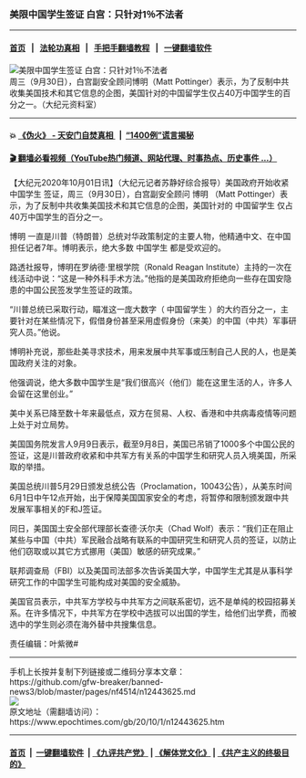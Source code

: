 ### 美限中国学生签证 白宫：只针对1％不法者
------------------------

#### [首页](https://github.com/gfw-breaker/banned-news3/blob/master/README.md) &nbsp;&nbsp;|&nbsp;&nbsp; [法轮功真相](https://github.com/begood0513/basic/blob/master/README.md)  &nbsp;&nbsp;|&nbsp;&nbsp; [手把手翻墙教程](https://github.com/gfw-breaker/guides/wiki)  &nbsp;&nbsp;|&nbsp;&nbsp; [一键翻墙软件](https://github.com/gfw-breaker/nogfw/blob/master/README.md)  



<div><img alt="美限中国学生签证 白宫：只针对1％不法者" class="attachment-djy_600_400 size-djy_600_400 wp-post-image" src="https://i.epochtimes.com/assets/uploads/2012/08/1206090130171459-600x400.jpg"/>
<div class="caption">
 周三（9月30日），白宫副安全顾问博明（Matt Pottinger）表示，为了反制中共收集美国技术和其它信息的企图，美国针对的中国留学生仅占40万中国学生的百分之一。（大纪元资料室）
</div></div><hr/>

#### 💥 [《伪火》 - 天安门自焚真相 ](http://158.247.195.190:10000/videos/blog/weihuo.html)&nbsp; |&nbsp; [“1400例”谎言揭秘  ](http://158.247.195.190:10000/videos/blog/jiexi1400.html)

#### [ 🎬  翻墙必看视频（YouTube热门频道、网站代理、时事热点、历史事件 ...）](https://github.com/gfw-breaker/links/blob/master/banned.md)

<div><p>
 【大纪元2020年10月01日讯】（大纪元记者苏静好综合报导）美国政府开始收紧
 <ok href="https://www.epochtimes.com/gb/tag/%E4%B8%AD%E5%9B%BD%E5%AD%A6%E7%94%9F.html">
  中国学生
 </ok>
 签证，周三（9月30日），白宫副安全顾问
 <ok href="https://www.epochtimes.com/gb/tag/%E5%8D%9A%E6%98%8E.html">
  博明
 </ok>
 （Matt Pottinger）表示，为了反制中共收集美国技术和其它信息的企图，美国针对的
 <ok href="https://www.epochtimes.com/gb/tag/%E4%B8%AD%E5%9B%BD%E7%95%99%E5%AD%A6%E7%94%9F.html">
  中国留学生
 </ok>
 仅占40万中国学生的百分之一。
</p>
<p>
 <ok href="https://www.epochtimes.com/gb/tag/%E5%8D%9A%E6%98%8E.html">
  博明
 </ok>
 一直是川普（特朗普）总统对华政策制定的主要人物，他精通中文、在中国担任记者7年。博明表示，绝大多数
 <ok href="https://www.epochtimes.com/gb/tag/%E4%B8%AD%E5%9B%BD%E5%AD%A6%E7%94%9F.html">
  中国学生
 </ok>
 都是受欢迎的。
</p>
<p>
 路透社报导，博明在罗纳德·里根学院（Ronald Reagan Institute）主持的一次在线活动中说：“这是一种外科手术方法。”他指的是美国政府拒绝向一些存在国安隐患的中国公民签发学生签证的政策。
</p>
<p>
 “川普总统已采取行动，瞄准这一庞大数字（
 <ok href="https://www.epochtimes.com/gb/tag/%E4%B8%AD%E5%9B%BD%E7%95%99%E5%AD%A6%E7%94%9F.html">
  中国留学生
 </ok>
 ）的大约百分之一，主要针对在某些情况下，假借身份甚至采用虚假身份（来美）的中国（中共）军事研究人员。”他说。
</p>
<p>
 博明补充说，那些赴美寻求技术，用来发展中共军事或压制自己人民的人，也是美国政府关注的对象。
</p>
<p>
 他强调说，绝大多数中国学生是“我们很高兴（他们）能在这里生活的人，许多人会留在这里创业。”
</p>
<p>
 美中关系已降至数十年来最低点，双方在贸易、人权、香港和中共病毒疫情等问题上处于对立局势。
</p>
<p>
 美国国务院发言人9月9日表示，截至9月8日，美国已吊销了1000多个中国公民的签证，这是川普政府收紧和中共军方有关系的中国学生和研究人员入境美国，所采取的举措。
</p>
<p>
 美国总统川普5月29日颁发总统公告（Proclamation，10043公告），从美东时间6月1日中午12点开始，出于保障美国国家安全的考虑，将暂停和限制颁发跟中共发展军事相关的F和J签证。
</p>
<p>
 同日，美国国土安全部代理部长查德·沃尔夫（Chad Wolf）表示：“我们正在阻止某些与中国（中共）军民融合战略有联系的中国研究生和研究人员的签证，以防止他们窃取或以其它方式挪用（美国）敏感的研究成果。”
</p>
<p>
 联邦调查局（FBI）以及美国司法部多次告诉美国大学，中国学生尤其是从事科学研究工作的中国学生可能构成对美国的安全威胁。
</p>
<p>
 美国官员表示，中共军方学校与中共军方之间联系密切，远不是单纯的校园招募关系。在许多情况下，中共军方在学校中选拔可以出国的学生，给他们出学费，而被选中的学生则必须在海外替中共搜集信息。
</p>
<p>
 责任编辑：叶紫微#
</p>
</div>
<hr/>
手机上长按并复制下列链接或二维码分享本文章：<br/>
https://github.com/gfw-breaker/banned-news3/blob/master/pages/nf4514/n12443625.md <br/>
<a href='https://github.com/gfw-breaker/banned-news3/blob/master/pages/nf4514/n12443625.md'><img src='https://github.com/gfw-breaker/banned-news3/blob/master/pages/nf4514/n12443625.md.png'/></a> <br/>
原文地址（需翻墙访问）：https://www.epochtimes.com/gb/20/10/1/n12443625.htm


------------------------
#### [首页](https://github.com/gfw-breaker/banned-news3/blob/master/README.md) &nbsp;|&nbsp; [一键翻墙软件](https://github.com/gfw-breaker/nogfw/blob/master/README.md) &nbsp;| [《九评共产党》](https://github.com/gfw-breaker/9ping.md/blob/master/README.md#九评之一评共产党是什么) | [《解体党文化》](https://github.com/gfw-breaker/jtdwh.md/blob/master/README.md) | [《共产主义的终极目的》](https://github.com/gfw-breaker/gczydzjmd.md/blob/master/README.md)


<img src='http://gfw-breaker.win/banned-news3/pages/nf4514/n12443625.md' width='0px' height='0px'/>